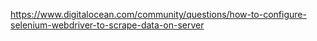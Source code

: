https://www.digitalocean.com/community/questions/how-to-configure-selenium-webdriver-to-scrape-data-on-server

